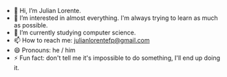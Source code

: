 - 👋 Hi, I’m Julian Lorente.
- 👀 I’m interested in almost everything. I'm always trying to learn as much as possible.
- 🌱 I’m currently studying computer science.
- 📫 How to reach me: julianlorentefp@gmail.com
- 😄 Pronouns: he / him
- ⚡ Fun fact: don't tell me it's impossible to do something, I'll end up doing it.
